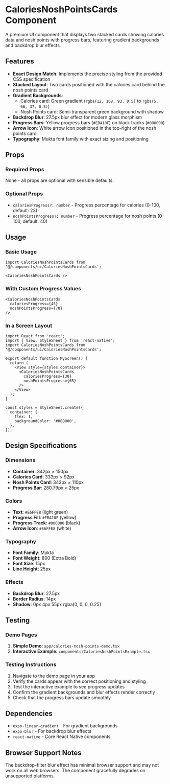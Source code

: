 # CaloriesNoshPointsCards Component

A premium UI component that displays two stacked cards showing calories data and nosh points with progress bars, featuring gradient backgrounds and backdrop blur effects.

## Features

- **Exact Design Match**: Implements the precise styling from the provided CSS specification
- **Stacked Layout**: Two cards positioned with the calories card behind the nosh points card
- **Gradient Backgrounds**: 
  - Calories card: Green gradient (`rgba(12, 168, 93, 0.5)` to `rgba(5, 66, 37, 0.5)`)
  - Nosh Points card: Semi-transparent green background with shadow
- **Backdrop Blur**: 27.5px blur effect for modern glass morphism
- **Progress Bars**: Yellow progress bars (`#EBA10F`) on black tracks (`#000000`)
- **Arrow Icon**: White arrow icon positioned in the top-right of the nosh points card
- **Typography**: Mukta font family with exact sizing and positioning

## Props

### Required Props
None - all props are optional with sensible defaults.

### Optional Props
- `caloriesProgress?: number` - Progress percentage for calories (0-100, default: 23)
- `noshPointsProgress?: number` - Progress percentage for nosh points (0-100, default: 40)

## Usage

### Basic Usage
```tsx
import CaloriesNoshPointsCards from '@/components/ui/CaloriesNoshPointsCards';

<CaloriesNoshPointsCards />
```

### With Custom Progress Values
```tsx
<CaloriesNoshPointsCards 
  caloriesProgress={45}
  noshPointsProgress={78}
/>
```

### In a Screen Layout
```tsx
import React from 'react';
import { View, StyleSheet } from 'react-native';
import CaloriesNoshPointsCards from '@/components/ui/CaloriesNoshPointsCards';

export default function MyScreen() {
  return (
    <View style={styles.container}>
      <CaloriesNoshPointsCards 
        caloriesProgress={30}
        noshPointsProgress={65}
      />
    </View>
  );
}

const styles = StyleSheet.create({
  container: {
    flex: 1,
    backgroundColor: '#000000',
  },
});
```

## Design Specifications

### Dimensions
- **Container**: 342px × 150px
- **Calories Card**: 333px × 92px
- **Nosh Points Card**: 342px × 110px
- **Progress Bar**: 280.79px × 25px

### Colors
- **Text**: `#E6FFE8` (light green)
- **Progress Fill**: `#EBA10F` (yellow)
- **Progress Track**: `#000000` (black)
- **Arrow Icon**: `#E6FFE8` (white)

### Typography
- **Font Family**: Mukta
- **Font Weight**: 800 (Extra Bold)
- **Font Size**: 15px
- **Line Height**: 25px

### Effects
- **Backdrop Blur**: 27.5px
- **Border Radius**: 14px
- **Shadow**: 0px 4px 55px rgba(0, 0, 0, 0.25)

## Testing

### Demo Pages
1. **Simple Demo**: `app/calories-nosh-points-demo.tsx`
2. **Interactive Example**: `components/CaloriesNoshPointsExample.tsx`

### Testing Instructions
1. Navigate to the demo page in your app
2. Verify the cards appear with the correct positioning and styling
3. Test the interactive example to see progress updates
4. Confirm the gradient backgrounds and blur effects render correctly
5. Check that the progress bars update smoothly

## Dependencies

- `expo-linear-gradient` - For gradient backgrounds
- `expo-blur` - For backdrop blur effects
- `react-native` - Core React Native components

## Browser Support Notes

The backdrop-filter blur effect has minimal browser support and may not work on all web browsers. The component gracefully degrades on unsupported platforms. 